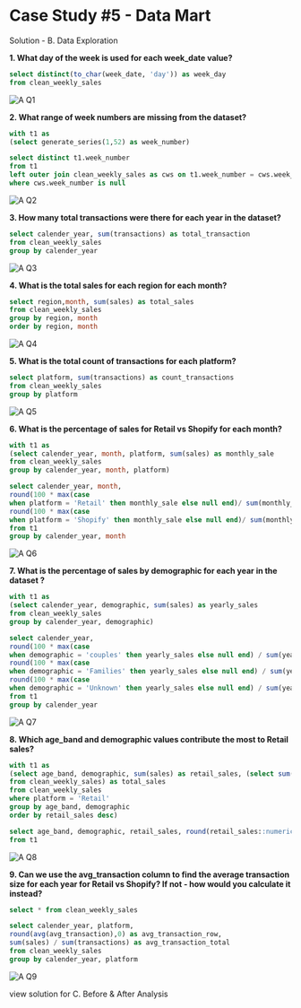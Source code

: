  # Case Study #5 - Data Mart
 
 Solution - B. Data Exploration
 
 **1. What day of the week is used for each week_date value?**
 
 ```` sql
 select distinct(to_char(week_date, 'day')) as week_day
from clean_weekly_sales
````
![A Q1](https://user-images.githubusercontent.com/98659820/159183975-16746074-c33d-44c7-bcef-c5656a0df9a2.PNG)

**2. What range of week numbers are missing from the dataset?**

```` sql
with t1 as 
(select generate_series(1,52) as week_number)

select distinct t1.week_number
from t1 
left outer join clean_weekly_sales as cws on t1.week_number = cws.week_number
where cws.week_number is null
````
![A Q2](https://user-images.githubusercontent.com/98659820/159184202-20c4987e-ad8d-4101-b46b-e94ec0d9b4b9.PNG)


**3. How many total transactions were there for each year in the dataset?**

```` sql
select calender_year, sum(transactions) as total_transaction
from clean_weekly_sales
group by calender_year
````
![A Q3](https://user-images.githubusercontent.com/98659820/159184214-f649a9fb-6e3c-45a3-bac7-9abc8dba1da9.PNG)


**4. What is the total sales for each region for each month?**

```` sql
select region,month, sum(sales) as total_sales
from clean_weekly_sales
group by region, month
order by region, month
````
![A Q4](https://user-images.githubusercontent.com/98659820/159184217-2c513268-5ba3-4c2f-9c66-16bf545cf981.PNG)


**5. What is the total count of transactions for each platform?**

```` sql
select platform, sum(transactions) as count_transactions
from clean_weekly_sales
group by platform
````
![A Q5](https://user-images.githubusercontent.com/98659820/159184227-571696d5-296d-4485-b969-7728f1a30dd9.PNG)


**6. What is the percentage of sales for Retail vs Shopify for each month?**

```` sql
with t1 as 
(select calender_year, month, platform, sum(sales) as monthly_sale
from clean_weekly_sales
group by calender_year, month, platform)

select calender_year, month, 
round(100 * max(case 
when platform = 'Retail' then monthly_sale else null end)/ sum(monthly_sale),2) as retail_perct,
round(100 * max(case 
when platform = 'Shopify' then monthly_sale else null end)/ sum(monthly_sale),2) as Shopify_perct
from t1
group by calender_year, month
````
![A Q6](https://user-images.githubusercontent.com/98659820/159184235-e263c50b-162b-45ab-a90d-86ae2c5178c8.PNG)


**7. What is the percentage of sales by demographic for each year in the dataset ?**

```` sql
with t1 as 
(select calender_year, demographic, sum(sales) as yearly_sales
from clean_weekly_sales
group by calender_year, demographic)

select calender_year, 
round(100 * max(case 
when demographic = 'couples' then yearly_sales else null end) / sum(yearly_sales), 2) as couple_percentage,
round(100 * max(case 
when demographic = 'Families' then yearly_sales else null end) / sum(yearly_sales), 2) as couple_percentage,
round(100 * max(case 
when demographic = 'Unknown' then yearly_sales else null end) / sum(yearly_sales), 2) as couple_percentage
from t1
group by calender_year
````
![A Q7](https://user-images.githubusercontent.com/98659820/159184243-4e724058-db3e-4a68-8e9a-ceed471a2ea5.PNG)


**8. Which age_band and demographic values contribute the most to Retail sales?**

```` sql
with t1 as 
(select age_band, demographic, sum(sales) as retail_sales, (select sum(sales)
from clean_weekly_sales) as total_sales
from clean_weekly_sales
where platform = 'Retail'
group by age_band, demographic
order by retail_sales desc)

select age_band, demographic, retail_sales, round(retail_sales::numeric/total_sales::numeric * 100,2) as perct
from t1
````
![A Q8](https://user-images.githubusercontent.com/98659820/159184249-b4276d49-8eee-416d-8723-ceb5c39accec.PNG)


**9. Can we use the avg_transaction column to find the average transaction size for each year for Retail vs Shopify? If not - how would you calculate it instead?**

```` sql
select * from clean_weekly_sales

select calender_year, platform,
round(avg(avg_transaction),0) as avg_transaction_row,
sum(sales) / sum(transactions) as avg_transaction_total
from clean_weekly_sales
group by calender_year, platform
````
![A Q9](https://user-images.githubusercontent.com/98659820/159184252-103d02a3-d43a-4ebe-b2c0-726b1bd24c50.PNG)


view solution for C. Before & After Analysis

